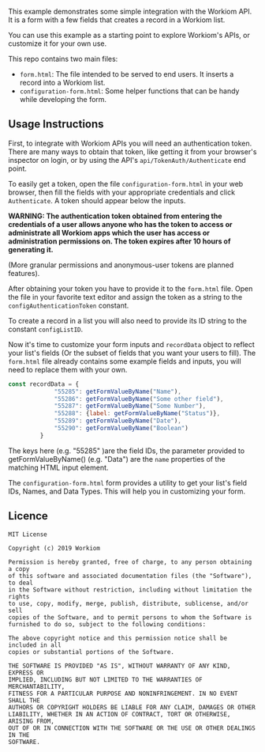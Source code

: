 This example demonstrates some simple integration with the Workiom
API. It is a form with a few fields that creates a record in a Workiom
list.

You can use this example as a starting point to explore Workiom's
APIs, or customize it for your own use.

This repo contains two main files:
* `form.html`: The file intended to be served to end users. It
  inserts a record into a Workiom list.
* `configuration-form.html`: Some helper functions that can be handy
  while developing the form.


Usage Instructions
------------------

First, to integrate with Workiom APIs you will need an authentication
token. There are many ways to obtain that token, like getting it from
your browser's inspector on login, or by using the API's
`api/TokenAuth/Authenticate` end point. 

To easily get a token, open the file `configuration-form.html` in your
web browser, then fill the fields with your appropriate credentials
and click `Authenticate`. A token should appear below the inputs.

**WARNING: The authentication token obtained from entering the
credentials of a user allows anyone who has the token to access or
administrate all Workiom apps which the user has access or
administration permissions on. The token expires after 10 hours of
generating it.**

(More granular permissions and anonymous-user tokens are planned features).

After obtaining your token you have to provide it to the `form.html`
file. Open the file in your favorite text editor and assign the token
as a string to the `configAuthenticationToken` constant.

To create a record in a list you will also need to provide its ID
string to the constant `configListID`.

Now it's time to customize your form inputs and `recordData` object to
reflect your list's fields (Or the subset of fields that you want your
users to fill). The `form.html` file already contains some example
fields and inputs, you will need to replace them with your own.

``` js
const recordData = {
             "55285": getFormValueByName("Name"),
             "55286": getFormValueByName("Some other field"),
             "55287": getFormValueByName("Some Number"),
             "55288": {label: getFormValueByName("Status")},
             "55289": getFormValueByName("Date"),
             "55290": getFormValueByName("Boolean")
         }
```

The keys here (e.g. "55285" )are the field IDs, the parameter provided
to getFormValueByName() (e.g. "Data") are the `name` properties of the
matching HTML input element.

The `configuration-form.html` form provides a utility to get your
list's field IDs, Names, and Data Types. This will help you in
customizing your form.


Licence
----------

```
MIT License

Copyright (c) 2019 Workiom

Permission is hereby granted, free of charge, to any person obtaining a copy
of this software and associated documentation files (the "Software"), to deal
in the Software without restriction, including without limitation the rights
to use, copy, modify, merge, publish, distribute, sublicense, and/or sell
copies of the Software, and to permit persons to whom the Software is
furnished to do so, subject to the following conditions:

The above copyright notice and this permission notice shall be included in all
copies or substantial portions of the Software.

THE SOFTWARE IS PROVIDED "AS IS", WITHOUT WARRANTY OF ANY KIND, EXPRESS OR
IMPLIED, INCLUDING BUT NOT LIMITED TO THE WARRANTIES OF MERCHANTABILITY,
FITNESS FOR A PARTICULAR PURPOSE AND NONINFRINGEMENT. IN NO EVENT SHALL THE
AUTHORS OR COPYRIGHT HOLDERS BE LIABLE FOR ANY CLAIM, DAMAGES OR OTHER
LIABILITY, WHETHER IN AN ACTION OF CONTRACT, TORT OR OTHERWISE, ARISING FROM,
OUT OF OR IN CONNECTION WITH THE SOFTWARE OR THE USE OR OTHER DEALINGS IN THE
SOFTWARE.
```

